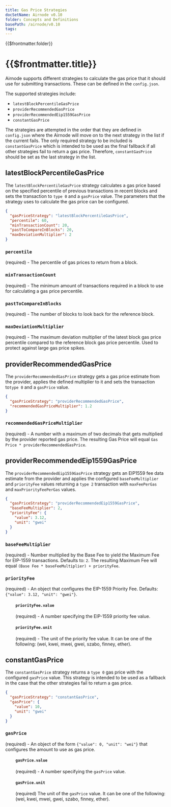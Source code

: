 ```yaml
---
title: Gas Price Strategies
docSetName: Airnode v0.10
folder: Concepts and Definitions
basePath: /airnode/v0.10
tags:
---
```


<TitleSpan>{{$frontmatter.folder}}</TitleSpan>

# {{$frontmatter.title}}

<VersionWarning/>

<TocHeader />
<TOC class="table-of-contents" :include-level="[2,4]" />

Airnode supports different strategies to calculate the gas price that it should
use for submitting transactions. These can be defined in the `config.json`.

The supported strategies include:

- `latestBlockPercentileGasPrice`
- `providerRecommendedGasPrice`
- `providerRecommendedEip1559GasPrice`
- `constantGasPrice`

The strategies are attempted in the order that they are defined in `config.json`
where the Airnode will move on to the next strategy in the list if the current
fails. The only required strategy to be included is `constantGasPrice` which is
intended to be used as the final fallback if all other strategies fail to return
a gas price. Therefore, `constantGasPrice` should be set as the last strategy in
the list.

## latestBlockPercentileGasPrice

The `latestBlockPercentileGasPrice` strategy calculates a gas price based on the
specified percentile of previous transactions in recent blocks and sets the
transaction to `type 0` and a `gasPrice` value. The parameters that the strategy
uses to calculate the gas price can be configured.

```json
{
  "gasPriceStrategy": "latestBlockPercentileGasPrice",
  "percentile": 60,
  "minTransactionCount": 20,
  "pastToCompareInBlocks": 20,
  "maxDeviationMultiplier": 2
}
```

### `percentile`

(required) - The percentile of gas prices to return from a block.

### `minTransactionCount`

(required) - The minimum amount of transactions required in a block to use for
calculating a gas price percentile.

### `pastToCompareInBlocks`

(required) - The number of blocks to look back for the reference block.

### `maxDeviationMultiplier`

(required) - The maximum deviation multiplier of the latest block gas price
percentile compared to the reference block gas price percentile. Used to protect
against large gas price spikes.

## providerRecommendedGasPrice

The `providerRecommendedGasPrice` strategy gets a gas price estimate from the
provider, applies the defined multiplier to it and sets the transaction
to`type 0` and a `gasPrice` value.

```json
{
  "gasPriceStrategy": "providerRecommendedGasPrice",
  "recommendedGasPriceMultiplier": 1.2
}
```

### `recommendedGasPriceMultiplier`

(required) - A number with a maximum of two decimals that gets multiplied by the
provider reported gas price. The resulting Gas Price will equal
`Gas Price * providerRecommendedGasPrice`.

## providerRecommendedEip1559GasPrice

The `providerRecommendedEip1559GasPrice` strategy gets an EIP1559 fee data
estimate from the provider and applies the configured `baseFeeMultiplier` and
`priorityFee` values returning a `type 2` transaction with `maxFeePerGas` and
`maxPriorityFeePerGas` values.

```json
{
  "gasPriceStrategy": "providerRecommendedEip1559GasPrice",
  "baseFeeMultiplier": 2,
  "priorityFee": {
    "value": 3.12,
    "unit": "gwei"
  }
}
```

### `baseFeeMultiplier`

(required) - Number multiplied by the Base Fee to yield the Maximum Fee for
EIP-1559 transactions. Defaults to: `2`. The resulting Maximum Fee will equal
`(Base Fee * baseFeeMultiplier) + priorityFee`.

### `priorityFee`

(required) - An object that configures the EIP-1559 Priority Fee. Defaults:
`{"value": 3.12, "unit": "gwei"}`.

  <div style="margin-left:32px;">

#### `priorityFee.value`

(required) - A number specifying the EIP-1559 priority fee value.

#### `priorityFee.unit`

(required) - The unit of the priority fee value. It can be one of the following:
(wei, kwei, mwei, gwei, szabo, finney, ether).

  </div>

## constantGasPrice

The `constantGasPrice` strategy returns a `type 0` gas price with the configured
`gasPrice` value. This strategy is intended to be used as a fallback in the case
that the other strategies fail to return a gas price.

```json
{
  "gasPriceStrategy": "constantGasPrice",
  "gasPrice": {
    "value": 10,
    "unit": "gwei"
  }
}
```

### `gasPrice`

(required) - An object of the form `{"value": 0, "unit": "wei"}` that configures
the amount to use as gas price.

  <div style="margin-left:32px;">

#### `gasPrice.value`

(required) - A number specifying the `gasPrice` value.

#### `gasPrice.unit`

(required) The unit of the `gasPrice` value. It can be one of the following:
(wei, kwei, mwei, gwei, szabo, finney, ether).

  </div>
